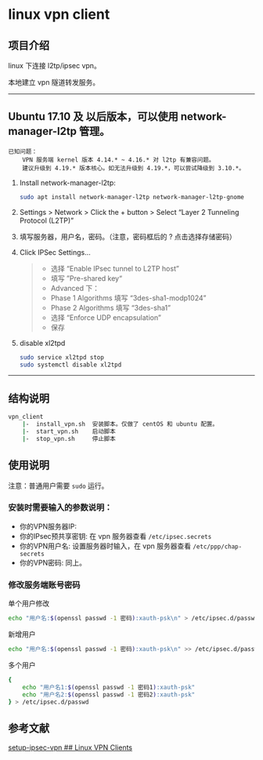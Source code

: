 # linux vpn client

## 项目介绍

linux 下连接 l2tp/ipsec vpn。

本地建立 vpn 隧道转发服务。

---

## Ubuntu 17.10 及 以后版本，可以使用 network-manager-l2tp 管理。

    已知问题：
        VPN 服务端 kernel 版本 4.14.* ~ 4.16.* 对 l2tp 有兼容问题。
        建议升级到 4.19.* 版本核心。如无法升级到 4.19.*，可以尝试降级到 3.10.*。

1. Install network-manager-l2tp:

    ```sh
    sudo apt install network-manager-l2tp network-manager-l2tp-gnome
    ```

2. Settings > Network > Click the + button > Select “Layer 2 Tunneling Protocol (L2TP)”

3. 填写服务器，用户名，密码。（注意，密码框后的 ? 点击选择存储密码）

4. Click IPSec Settings…

    > - 选择 “Enable IPsec tunnel to L2TP host”
    > - 填写 ”Pre-shared key“
    > - Advanced 下：
    > - Phase 1 Algorithms 填写 “3des-sha1-modp1024”
    > - Phase 2 Algorithms 填写 “3des-sha1”
    > - 选择 “Enforce UDP encapsulation”
    > - 保存

5. disable xl2tpd

    ```sh
    sudo service xl2tpd stop
    sudo systemctl disable xl2tpd
    ```

---

## 结构说明

```sh
vpn_client
    |-  install_vpn.sh  安装脚本。仅做了 centOS 和 ubuntu 配置。
    |-  start_vpn.sh    启动脚本
    |-  stop_vpn.sh     停止脚本
```

## 使用说明

注意：普通用户需要 `sudo` 运行。

### 安装时需要输入的参数说明：

- 你的VPN服务器IP:
- 你的IPsec预共享密钥: 在 vpn 服务器查看 `/etc/ipsec.secrets`
- 你的VPN用户名: 设置服务器时输入，在 vpn 服务器查看 `/etc/ppp/chap-secrets`
- 你的VPN密码: 同上。

### 修改服务端账号密码

单个用户修改

```sh
echo "用户名:$(openssl passwd -1 密码):xauth-psk\n" > /etc/ipsec.d/passwd
```

新增用户

```sh
echo "用户名:$(openssl passwd -1 密码):xauth-psk\n" >> /etc/ipsec.d/passwd
```

多个用户

```sh
{
    echo "用户名1:$(openssl passwd -1 密码1):xauth-psk"
    echo "用户名2:$(openssl passwd -1 密码2):xauth-psk"
} > /etc/ipsec.d/passwd
```

## 参考文献

[setup-ipsec-vpn ## Linux VPN Clients](https://github.com/hwdsl2/setup-ipsec-vpn/blob/master/docs/clients.md#linux-vpn-clients)
